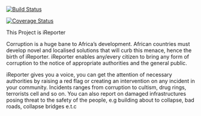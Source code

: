 [![Build Status](https://travis-ci.org/hustlaviola/campProject.svg?branch=develop)](https://travis-ci.org/hustlaviola/campProject)

[![Coverage Status](https://coveralls.io/repos/github/hustlaviola/campProject/badge.svg?branch=develop)](https://coveralls.io/github/hustlaviola/campProject?branch=develop)


This Project is iReporter

Corruption is a huge bane to Africa’s development. African countries must develop novel and
localised solutions that will curb this menace, hence the birth of iReporter. iReporter enables
any/every citizen to bring any form of corruption to the notice of appropriate authorities and the
general public.

iReporter gives you a voice, you can get the attention of necessary authorities 
by raising a red flag or creating an intervention on any incident in your community.
Incidents ranges from corruption to cultism, drug rings, terrorists cell and so on.
You can also report on damaged infrastructures posing threat to the safety of the people,
e.g building about to collapse, bad roads, collapse bridges e.t.c
